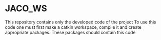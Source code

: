 # JACO_WS
This repository contains only the developed code of the project
To use this code one must first make a catkin workspace, compile it and create appropriate packages.
These packages should contain this code

